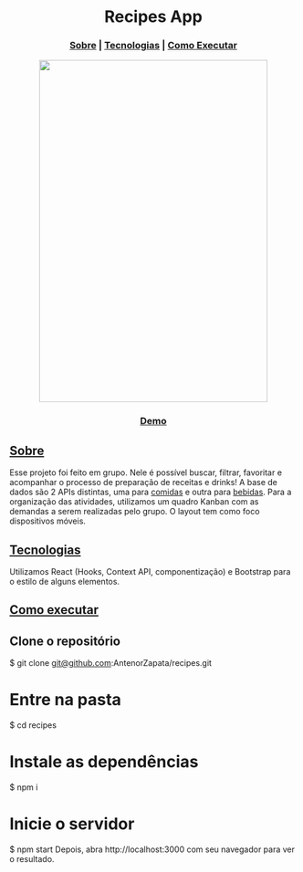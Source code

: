                             
<h1 align="center">Recipes App </h1>

<h3 align="center">     
  <a href="#Sobre">Sobre</a>  |
    <a href="#Tecnologias">Tecnologias</a>     |
  <a href="#Como-executar">Como Executar</a>   
</h3>


<p align="center">     
<img src="https://github.com/AntenorZapata/recipes/blob/master/src/images/recipes-app.gif?raw=true" width="400" height="600"/>
</p>
  
<h3 align="center"> 
<a href="https://agitated-bell-17c42f.netlify.app/">Demo</a>
</h3>

## [Sobre](#Sobre)
Esse projeto foi feito em grupo. Nele é possível buscar, filtrar, favoritar e acompanhar o processo de preparação de receitas e drinks!
A base de dados são 2 APIs distintas, uma para [comidas](https://www.themealdb.com/) e outra para [bebidas](https://www.thecocktaildb.com/api.php).
Para a organização das atividades, utilizamos um quadro Kanban com as demandas a serem realizadas pelo grupo.
O layout tem como foco dispositivos móveis. 

## [Tecnologias](#Tecnologias)
Utilizamos React (Hooks, Context API, componentização) e Bootstrap para o estilo de alguns elementos. 

## [Como executar](#Como-executar)

## Clone o repositório
$ git clone git@github.com:AntenorZapata/recipes.git

# Entre na pasta  
$ cd recipes

# Instale as dependências
$ npm i

# Inicie o servidor
$ npm start
Depois, abra http://localhost:3000 com seu navegador para ver o resultado.

